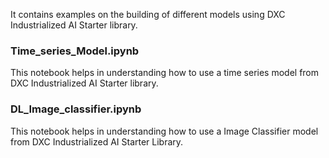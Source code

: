 It contains examples on the building of different models using DXC Industrialized AI Starter library.

### Time_series_Model.ipynb
This notebook helps in understanding how to use a time series model from DXC Industrialized AI Starter library.

### DL_Image_classifier.ipynb
This notebook helps in understanding how to use a Image Classifier model from DXC Industrialized AI Starter Library.
